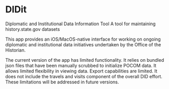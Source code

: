 # DIDit
Diplomatic and Institutional Data Information Tool
A tool for maintaining history.state.gov datasets

This app provides an iOS/MacOS-native interface for working on ongoing diplomatic and institutional data initiatives undertaken by the Office of the Historian.

The current version of the app has limited functionality. It relies on bundled json files that have been manually scrubbed to initialize POCOM data. It allows limited flexibility in viewing data. Export capabilities are limited. It does not include the travels and visits component of the overall DID effort. These limitations will be addressed in future versions.
